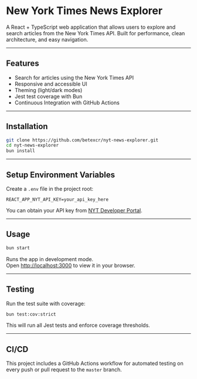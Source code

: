 # New York Times News Explorer

A React + TypeScript web application that allows users to explore and search articles from the New York Times API. Built for performance, clean architecture, and easy navigation.

---

## **Features**
- Search for articles using the New York Times API
- Responsive and accessible UI
- Theming (light/dark modes)
- Jest test coverage with Bun
- Continuous Integration with GitHub Actions

---

## **Installation**

```bash
git clone https://github.com/betexcr/nyt-news-explorer.git
cd nyt-news-explorer
bun install
```

---

## **Setup Environment Variables**

Create a `.env` file in the project root:

```env
REACT_APP_NYT_API_KEY=your_api_key_here
```

You can obtain your API key from [NYT Developer Portal](https://developer.nytimes.com/).

---

## **Usage**

```bash
bun start
```
Runs the app in development mode.  
Open [http://localhost:3000](http://localhost:3000) to view it in your browser.

---

## **Testing**

Run the test suite with coverage:

```bash
bun test:cov:strict
```

This will run all Jest tests and enforce coverage thresholds.

---

## **CI/CD**

This project includes a GitHub Actions workflow for automated testing on every push or pull request to the `master` branch.
